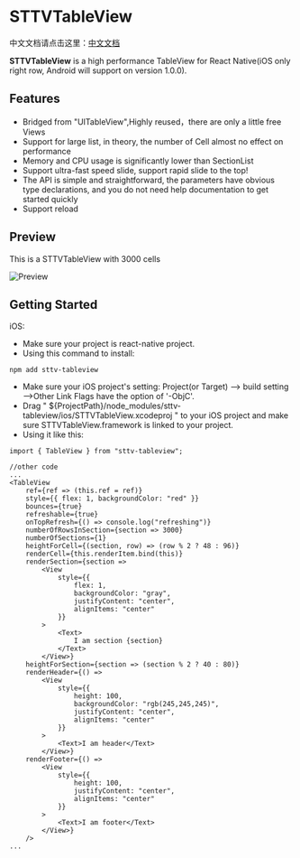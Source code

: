 # STTVTableView

中文文档请点击这里：[中文文档](https://github.com/bolan9999/STTVTableView/blob/master/README-cn.md)

**STTVTableView** is a high performance TableView for React Native(iOS only right row, Android will support on version 1.0.0).

## Features

* Bridged from "UITableView",Highly reused，there are only a little free Views
* Support for large list, in theory, the number of Cell almost no effect on performance
* Memory and CPU usage is significantly lower than SectionList
* Support ultra-fast speed slide, support rapid slide to the top!
* The API is simple and straightforward, the parameters have obvious type declarations, and you do not need help documentation to get started quickly
* Support reload

## Preview

This is a STTVTableView with 3000 cells

![Preview](https://github.com/bolan9999/STTVTableView/raw/master/readme_resources/example.gif)

## Getting Started

iOS:

* Make sure your project is react-native project.
* Using this command to install:

```
npm add sttv-tableview
```
* Make sure your iOS project's setting: Project(or Target) --> build setting -->Other Link Flags have the option of '-ObjC'.
* Drag " ${ProjectPath}/node_modules/sttv-tableview/ios/STTVTableView.xcodeproj " to your iOS project and make sure STTVTableView.framework is linked to your project.
* Using it like this:

```
import { TableView } from "sttv-tableview";

//other code
...
<TableView
	ref={ref => (this.ref = ref)}
	style={{ flex: 1, backgroundColor: "red" }}
	bounces={true}
	refreshable={true}
	onTopRefresh={() => console.log("refreshing")}
	numberOfRowsInSection={section => 3000}
	numberOfSections={1}
	heightForCell={(section, row) => (row % 2 ? 48 : 96)}
	renderCell={this.renderItem.bind(this)}
	renderSection={section =>
		<View
			style={{
				flex: 1,
				backgroundColor: "gray",
				justifyContent: "center",
				alignItems: "center"
			}}
		>
			<Text>
				I am section {section}
			</Text>
		</View>}
	heightForSection={section => (section % 2 ? 40 : 80)}
	renderHeader={() =>
		<View
			style={{
				height: 100,
				backgroundColor: "rgb(245,245,245)",
				justifyContent: "center",
				alignItems: "center"
			}}
		>
			<Text>I am header</Text>
		</View>}
	renderFooter={() =>
		<View
			style={{
				height: 100,
				justifyContent: "center",
				alignItems: "center"
			}}
		>
			<Text>I am footer</Text>
		</View>}
	/>
...
```
